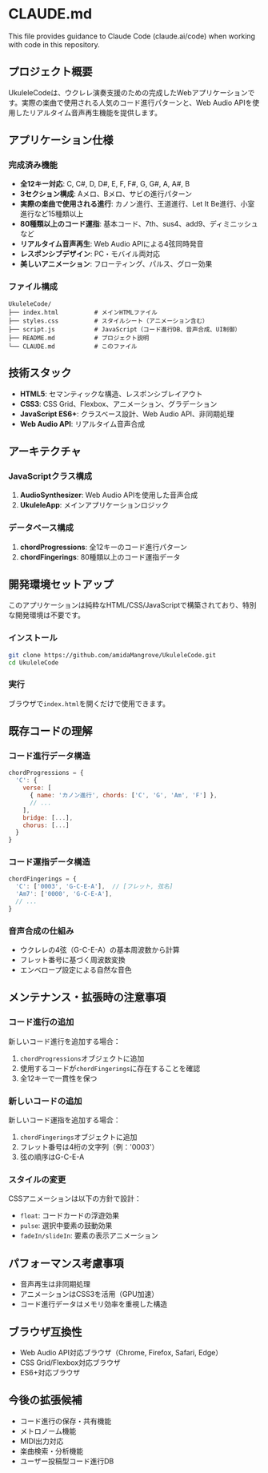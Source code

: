 # CLAUDE.md

This file provides guidance to Claude Code (claude.ai/code) when working with code in this repository.

## プロジェクト概要

UkuleleCodeは、ウクレレ演奏支援のための完成したWebアプリケーションです。実際の楽曲で使用される人気のコード進行パターンと、Web Audio APIを使用したリアルタイム音声再生機能を提供します。

## アプリケーション仕様

### 完成済み機能
- **全12キー対応**: C, C#, D, D#, E, F, F#, G, G#, A, A#, B
- **3セクション構成**: Aメロ、Bメロ、サビの進行パターン
- **実際の楽曲で使用される進行**: カノン進行、王道進行、Let It Be進行、小室進行など15種類以上
- **80種類以上のコード運指**: 基本コード、7th、sus4、add9、ディミニッシュなど
- **リアルタイム音声再生**: Web Audio APIによる4弦同時発音
- **レスポンシブデザイン**: PC・モバイル両対応
- **美しいアニメーション**: フローティング、パルス、グロー効果

### ファイル構成
```
UkuleleCode/
├── index.html          # メインHTMLファイル
├── styles.css          # スタイルシート（アニメーション含む）
├── script.js           # JavaScript（コード進行DB、音声合成、UI制御）
├── README.md           # プロジェクト説明
└── CLAUDE.md           # このファイル
```

## 技術スタック

- **HTML5**: セマンティックな構造、レスポンシブレイアウト
- **CSS3**: CSS Grid、Flexbox、アニメーション、グラデーション
- **JavaScript ES6+**: クラスベース設計、Web Audio API、非同期処理
- **Web Audio API**: リアルタイム音声合成

## アーキテクチャ

### JavaScriptクラス構成
1. **AudioSynthesizer**: Web Audio APIを使用した音声合成
2. **UkuleleApp**: メインアプリケーションロジック

### データベース構成
1. **chordProgressions**: 全12キーのコード進行パターン
2. **chordFingerings**: 80種類以上のコード運指データ

## 開発環境セットアップ

このアプリケーションは純粋なHTML/CSS/JavaScriptで構築されており、特別な開発環境は不要です。

### インストール
```bash
git clone https://github.com/amidaMangrove/UkuleleCode.git
cd UkuleleCode
```

### 実行
ブラウザで`index.html`を開くだけで使用できます。

## 既存コードの理解

### コード進行データ構造
```javascript
chordProgressions = {
  'C': {
    verse: [
      { name: 'カノン進行', chords: ['C', 'G', 'Am', 'F'] },
      // ...
    ],
    bridge: [...],
    chorus: [...]
  }
}
```

### コード運指データ構造
```javascript
chordFingerings = {
  'C': ['0003', 'G-C-E-A'],  // [フレット, 弦名]
  'Am7': ['0000', 'G-C-E-A'],
  // ...
}
```

### 音声合成の仕組み
- ウクレレの4弦（G-C-E-A）の基本周波数から計算
- フレット番号に基づく周波数変換
- エンベロープ設定による自然な音色

## メンテナンス・拡張時の注意事項

### コード進行の追加
新しいコード進行を追加する場合：
1. `chordProgressions`オブジェクトに追加
2. 使用するコードが`chordFingerings`に存在することを確認
3. 全12キーで一貫性を保つ

### 新しいコードの追加
新しいコード運指を追加する場合：
1. `chordFingerings`オブジェクトに追加
2. フレット番号は4桁の文字列（例：'0003'）
3. 弦の順序はG-C-E-A

### スタイルの変更
CSSアニメーションは以下の方針で設計：
- `float`: コードカードの浮遊効果
- `pulse`: 選択中要素の鼓動効果
- `fadeIn/slideIn`: 要素の表示アニメーション

## パフォーマンス考慮事項

- 音声再生は非同期処理
- アニメーションはCSS3を活用（GPU加速）
- コード進行データはメモリ効率を重視した構造

## ブラウザ互換性

- Web Audio API対応ブラウザ（Chrome, Firefox, Safari, Edge）
- CSS Grid/Flexbox対応ブラウザ
- ES6+対応ブラウザ

## 今後の拡張候補

- コード進行の保存・共有機能
- メトロノーム機能
- MIDI出力対応
- 楽曲検索・分析機能
- ユーザー投稿型コード進行DB
